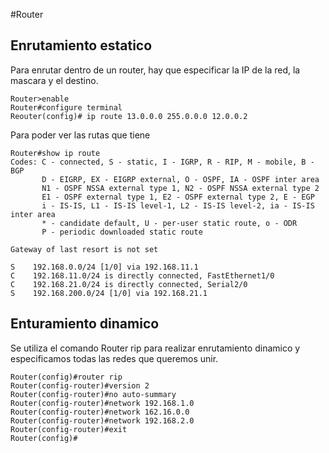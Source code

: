 #Router

## Enrutamiento estatico

Para enrutar dentro de un router, hay que especificar la IP de la red, la mascara y el destino.

``` cisco ios
Router>enable
Router#configure terminal
Reouter(config)# ip route 13.0.0.0 255.0.0.0 12.0.0.2
```

Para poder ver las rutas que tiene 

``` cisco ios
Router#show ip route 
Codes: C - connected, S - static, I - IGRP, R - RIP, M - mobile, B - BGP
       D - EIGRP, EX - EIGRP external, O - OSPF, IA - OSPF inter area
       N1 - OSPF NSSA external type 1, N2 - OSPF NSSA external type 2
       E1 - OSPF external type 1, E2 - OSPF external type 2, E - EGP
       i - IS-IS, L1 - IS-IS level-1, L2 - IS-IS level-2, ia - IS-IS inter area
       * - candidate default, U - per-user static route, o - ODR
       P - periodic downloaded static route

Gateway of last resort is not set

S    192.168.0.0/24 [1/0] via 192.168.11.1
C    192.168.11.0/24 is directly connected, FastEthernet1/0
C    192.168.21.0/24 is directly connected, Serial2/0
S    192.168.200.0/24 [1/0] via 192.168.21.1
```

## Enturamiento dinamico

Se utiliza el comando Router rip para realizar enrutamiento dinamico y
especificamos todas las redes que queremos unir.

``` cisco ios
Router(config)#router rip
Router(config-router)#version 2
Router(config-router)#no auto-summary
Router(config-router)#network 192.168.1.0
Router(config-router)#network 162.16.0.0
Router(config-router)#network 192.168.2.0
Router(config-router)#exit
Router(config)#
```